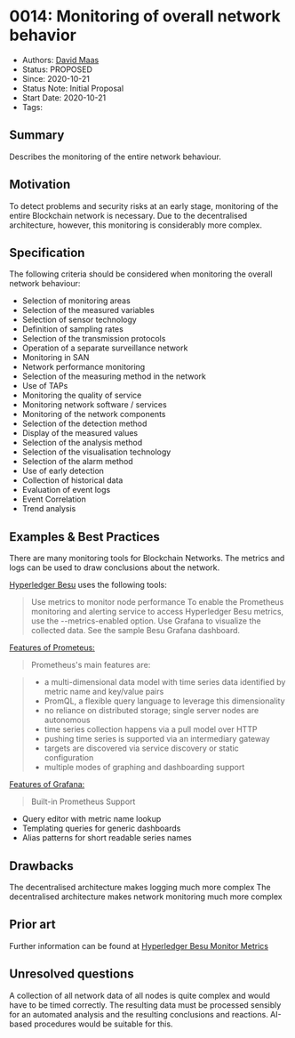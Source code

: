 # 0014: Monitoring of overall network behavior
- Authors: [David Maas](david_maas@hotmail.de) 
- Status: PROPOSED
- Since: 2020-10-21 
- Status Note: Initial Proposal  
- Start Date: 2020-10-21 
- Tags: 

## Summary
Describes the monitoring of the entire network behaviour.

## Motivation
To detect problems and security risks at an early stage, monitoring of the entire Blockchain network is necessary. Due to the decentralised architecture, however, this monitoring is considerably more complex. 

## Specification
The following criteria should be considered when monitoring the overall network behaviour: 

* Selection of monitoring areas
* Selection of the measured variables
* Selection of sensor technology
* Definition of sampling rates
* Selection of the transmission protocols
* Operation of a separate surveillance network
* Monitoring in SAN
* Network performance monitoring
* Selection of the measuring method in the network
* Use of TAPs
* Monitoring the quality of service
* Monitoring network software / services
* Monitoring of the network components
* Selection of the detection method
* Display of the measured values
* Selection of the analysis method
* Selection of the visualisation technology
* Selection of the alarm method
* Use of early detection 
* Collection of historical data
* Evaluation of event logs
* Event Correlation
* Trend analysis



## Examples & Best Practices
There are many monitoring tools for Blockchain Networks. The metrics and logs can be used to draw conclusions about the network. 

[Hyperledger Besu](https://besu.hyperledger.org/en/stable/HowTo/Monitor/Metrics/) uses the following tools: 

>Use metrics to monitor node performance
To enable the Prometheus monitoring and alerting service to access Hyperledger Besu metrics, use the --metrics-enabled option. Use Grafana to visualize the collected data. See the sample Besu Grafana dashboard.

[Features of Prometeus:](https://prometheus.io/docs/introduction/overview/)
>Prometheus's main features are:

>* a multi-dimensional data model with time series data identified by metric name and key/value pairs
>* PromQL, a flexible query language to leverage this dimensionality
>* no reliance on distributed storage; single server nodes are autonomous
>* time series collection happens via a pull model over HTTP
>* pushing time series is supported via an intermediary gateway
>* targets are discovered via service discovery or static configuration
>* multiple modes of graphing and dashboarding support

[Features of Grafana:](https://grafana.com/grafana/)

>Built-in Prometheus Support
* Query editor with metric name lookup
* Templating queries for generic dashboards
* Alias patterns for short readable series names

## Drawbacks
The decentralised architecture makes logging much more complex
The decentralised architecture makes network monitoring much more complex 

## Prior art
Further information can be found at [Hyperledger Besu Monitor Metrics](https://besu.hyperledger.org/en/stable/HowTo/Monitor/Metrics/)


## Unresolved questions
A collection of all network data of all nodes is quite complex and would have to be timed correctly. The resulting data must be processed sensibly for an automated analysis and the resulting conclusions and reactions. AI-based procedures would be suitable for this. 